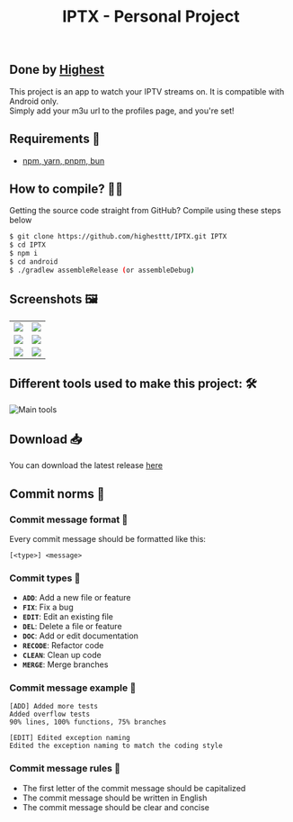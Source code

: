<h1 align="center">
IPTX - Personal Project
</h1>

</br>

## Done by [Highest](https://github.com/highesttt)

This project is an app to watch your IPTV streams on. It is compatible with Android only. <br>
Simply add your m3u url to the profiles page, and you're set! <br>

## Requirements 📝

- [npm, yarn, pnpm, bun](https://docs.npmjs.com/downloading-and-installing-node-js-and-npm)

## How to compile? 🧑‍💻

Getting the source code straight from GitHub? Compile using these steps below

```bash
$ git clone https://github.com/highesttt/IPTX.git IPTX
$ cd IPTX
$ npm i
$ cd android
$ ./gradlew assembleRelease (or assembleDebug)
```

## Screenshots 🖼️
| | |
:-------------------------:|:-------------------------:
![](https://github.com/user-attachments/assets/9b69edca-57f2-4969-abd0-1a27779ecf0f) | ![](https://github.com/user-attachments/assets/db780696-e48f-43d6-8ef9-5a685110a4eb)
![](https://github.com/user-attachments/assets/61ca8437-0de4-46f4-89f0-1a9eb535bcbf) | ![](https://github.com/user-attachments/assets/5a661070-d811-4de9-9289-2bf6e23cde85)
![](https://github.com/user-attachments/assets/97488a78-d1fc-4e18-8fb0-26f7f7982807) | ![](https://github.com/user-attachments/assets/3b38adad-8ce8-4b3f-9e14-7fe3aa11cf23)

## Different tools used to make this project: 🛠️

![Main tools](https://skillicons.dev/icons?i=githubactions,vscode,md,npm,react,tailwind&perline=9)

## Download 📥

You can download the latest release [here](https://github.com/highesttt/IPTX/releases/latest)

## Commit norms 📝

### Commit message format 📜

Every commit message should be formatted like this:

```
[<type>] <message>
```

### Commit types 📌

- **`ADD`**: Add a new file or feature
- **`FIX`**: Fix a bug
- **`EDIT`**: Edit an existing file
- **`DEL`**: Delete a file or feature
- **`DOC`**: Add or edit documentation
- **`RECODE`**: Refactor code
- **`CLEAN`**: Clean up code
- **`MERGE`**: Merge branches

### Commit message example 📄

```
[ADD] Added more tests
Added overflow tests
90% lines, 100% functions, 75% branches
```

```
[EDIT] Edited exception naming
Edited the exception naming to match the coding style
```

### Commit message rules 📏

- The first letter of the commit message should be capitalized
- The commit message should be written in English
- The commit message should be clear and concise


